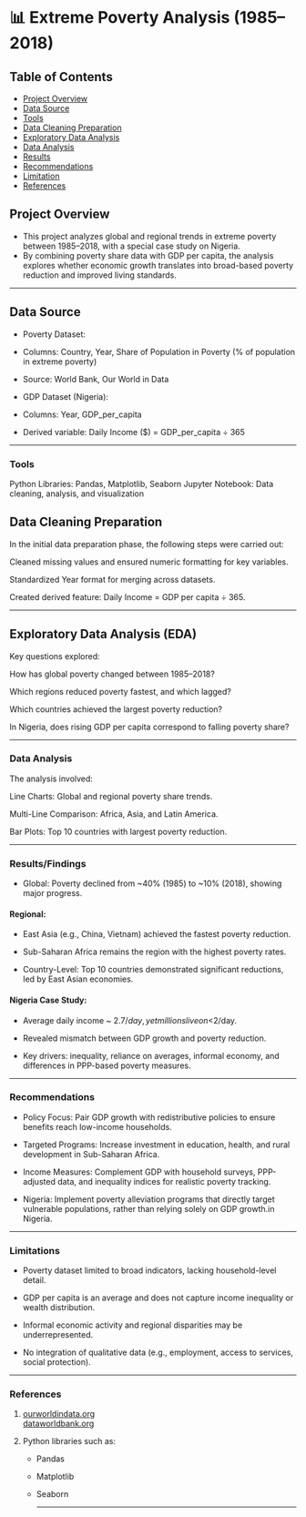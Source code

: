 #  📊 Extreme Poverty Analysis (1985–2018)

## Table of Contents
- [Project Overview](#project-overview)
- [Data Source](#data-source)
- [Tools](#tools)
- [Data Cleaning Preparation](#data-cleaning-preparation)
- [Exploratory Data Analysis](#exploratory-data-analysis)
- [Data Analysis](#data-analysis)
- [Results](#results)
- [Recommendations](#recommendations)
- [Limitation](#limitations)
- [References](#references)


## Project Overview
- This project analyzes global and regional trends in extreme poverty between 1985–2018, with a special case study on Nigeria.
- By combining poverty share data with GDP per capita, the analysis explores whether economic growth translates into broad-based poverty reduction and improved living standards.
---



## Data Source

- Poverty Dataset:

- Columns: Country, Year, Share of Population in Poverty (% of population in extreme poverty)

- Source: World Bank, Our World in Data

- GDP Dataset (Nigeria):

- Columns: Year, GDP_per_capita

- Derived variable: Daily Income ($) = GDP_per_capita ÷ 365

---


### Tools
Python Libraries: Pandas, Matplotlib, Seaborn
Jupyter Notebook: Data cleaning, analysis, and visualization


## Data Cleaning Preparation

In the initial data preparation phase, the following steps were carried out:

Cleaned missing values and ensured numeric formatting for key variables.

Standardized Year format for merging across datasets.

Created derived feature: Daily Income = GDP per capita ÷ 365.

---

## Exploratory Data Analysis (EDA)

Key questions explored:

How has global poverty changed between 1985–2018?

Which regions reduced poverty fastest, and which lagged?

Which countries achieved the largest poverty reduction?

In Nigeria, does rising GDP per capita correspond to falling poverty share?

---

### Data Analysis

The analysis involved:

Line Charts: Global and regional poverty share trends.

Multi-Line Comparison: Africa, Asia, and Latin America.

Bar Plots: Top 10 countries with largest poverty reduction.

---


### Results/Findings

- Global: Poverty declined from ~40% (1985) to ~10% (2018), showing major progress.

#### Regional:

- East Asia (e.g., China, Vietnam) achieved the fastest poverty reduction.

- Sub-Saharan Africa remains the region with the highest poverty rates.

- Country-Level: Top 10 countries demonstrated significant reductions, led by East Asian economies.

#### Nigeria Case Study:

- Average daily income ~ $2.7/day, yet millions live on <$2/day.

- Revealed mismatch between GDP growth and poverty reduction.

- Key drivers: inequality, reliance on averages, informal economy, and differences in PPP-based poverty measures.

---


### Recommendations

- Policy Focus: Pair GDP growth with redistributive policies to ensure benefits reach low-income households.

- Targeted Programs: Increase investment in education, health, and rural development in Sub-Saharan Africa.

- Income Measures: Complement GDP with household surveys, PPP-adjusted data, and inequality indices for realistic poverty tracking.

- Nigeria: Implement poverty alleviation programs that directly target vulnerable populations, rather than relying solely on GDP growth.in Nigeria.

---


### Limitations

- Poverty dataset limited to broad indicators, lacking household-level detail.

- GDP per capita is an average and does not capture income inequality or wealth distribution.

- Informal economic activity and regional disparities may be underrepresented.

- No integration of qualitative data (e.g., employment, access to services, social protection).

---

### References

1. [ourworldindata.org](https://ourworldindata.org/grapher/share-of-population-in-extreme-poverty?) <br>
   [dataworldbank.org](https://data.worldbank.org/indicator/NY.GDP.PCAP.CD?locations=)

2. Python libraries such as:
   - Pandas
   - Matplotlib
   - Seaborn
  
     ---




